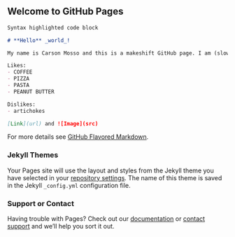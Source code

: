 ## Welcome to GitHub Pages



```markdown
Syntax highlighted code block

# **Hello** _world_!

My name is Carson Mosso and this is a makeshift GitHub page. I am (slowly) trying to learn Git...

Likes:
- COFFEE
- PIZZA
- PASTA
- PEANUT BUTTER

Dislikes:
- artichokes

[Link](url) and ![Image](src)
```

For more details see [GitHub Flavored Markdown](https://guides.github.com/features/mastering-markdown/).

### Jekyll Themes

Your Pages site will use the layout and styles from the Jekyll theme you have selected in your [repository settings](https://github.com/cmosso/cmosso.github.io/settings). The name of this theme is saved in the Jekyll `_config.yml` configuration file.

### Support or Contact

Having trouble with Pages? Check out our [documentation](https://help.github.com/categories/github-pages-basics/) or [contact support](https://github.com/contact) and we’ll help you sort it out.
